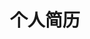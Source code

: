 ---
title: 个人简历
layout: cosy-resume
avatar: /img/Chose-B.jpg
name: Chose_B
role: Full Stack
email: L666no6@163.com
phone: +86 135-8607-2185
birth: Jun 18, 2007
location: Taizhou, China
social:
  - name: github
    link: https://github.com/Chose-B
    icon: <svg xmlns="http://www.w3.org/2000/svg" xmlns:xlink="http://www.w3.org/1999/xlink" viewBox="0 0 24 24"><path d="M9 19c-4.3 1.4-4.3-2.5-6-3m12 5v-3.5c0-1 .1-1.4-.5-2c2.8-.3 5.5-1.4 5.5-6a4.6 4.6 0 0 0-1.3-3.2a4.2 4.2 0 0 0-.1-3.2s-1.1-.3-3.5 1.3a12.3 12.3 0 0 0-6.2 0C6.5 2.8 5.4 3.1 5.4 3.1a4.2 4.2 0 0 0-.1 3.2A4.6 4.6 0 0 0 4 9.5c0 4.6 2.7 5.7 5.5 6c-.6.6-.6 1.2-.5 2V21" fill="none" stroke="currentColor" stroke-width="2" stroke-linecap="round" stroke-linejoin="round"></path></svg>

about:
  - 是口才不行的INTP
  - Chose_B名字的来源是初中的谐音梗

skill:
  - 浅会一点C++ 。不过不再参加OI之后水平就一直原地踏步了
  - 偶尔会剪视频，不过技术还不够成熟

education:
  - school: 台州市路桥中学
    time: 2022-2025

workExp: 
  - inc: STI-lz
    time: 2023.4.27 ~ 至今
---